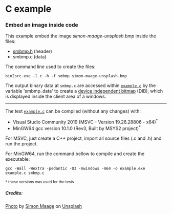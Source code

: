 # C example

### Embed an image inside code

This example embed the image *simon-maage-unsplash.bmp* inside the files:

- [smbmp.h][6] (header)
- smbmp.c (data)

The command line used to create the files:

    bin2src.exe -l c -h -f smbmp simon-maage-unsplash.bmp

The output binary data at `smbmp.c` are accessed within [`example.c`][5] by the variable 
'smbmp_data' to create a [device independent bitmap][4]  (DIB), which is displayed inside 
the client area of a windows.

---

The test [`example.c`][5] can be compiled (without any changes) with:

- Visual Studio Community 2019 (MSVC - Version 19.26.28806 - x64)<sup>*</sup> 
- MinGW64 gcc version 10.1.0 (Rev3, Built by MSYS2 project)<sup>*</sup> 


For MSVC, just create a C++ project, import all source files (.c and .h) and run the project.

For MinGW64, run the command bellow to compile and create the executable:

    gcc -Wall -Wextra -pedantic -O3 -mwindows -m64 -o example.exe example.c smbmp.c


<sub>* these versions was used for the tests</sub>

##### Credits:

[Photo][1] by [Simon Maage][2] on [Unsplash][3]

[1]: https://unsplash.com/photos/C9dhUVP-o6w
[2]: https://unsplash.com/@simonmaage?utm_source=unsplash&amp;utm_medium=referral&amp;utm_content=creditCopyText
[3]: https://unsplash.com/images/things/airplane?utm_source=unsplash&amp;utm_medium=referral&amp;utm_content=creditCopyText
[4]: https://docs.microsoft.com/en-us/windows/win32/gdi/device-independent-bitmaps
[5]: ./example.c
[6]: ./smbmp.h
